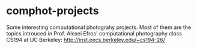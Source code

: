 # comphot-projects
Some interesting computational photograhy projects. Most of them are the topics introuced in Prof. Alexei Efros' computational photography class CS194 at UC Berkeley: http://inst.eecs.berkeley.edu/~cs194-26/
